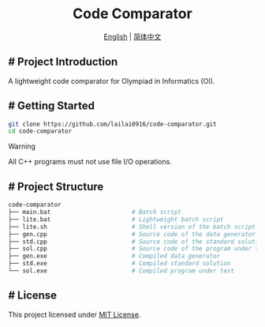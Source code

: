 <div align="center">
  <h1>Code Comparator</h1>
  <p><a href="README.md">English</a> | <a href="README.zh-Hans.md">简体中文</a></p>
</div>

## # Project Introduction

A lightweight code comparator for Olympiad in Informatics (OI).

## # Getting Started

```bash
git clone https://github.com/lailai0916/code-comparator.git
cd code-comparator
```

> [!Warning]
> All C++ programs must not use file I/O operations.

## # Project Structure

```bash
code-comparator
├── main.bat                       # Batch script
├── lite.bat                       # Lightweight batch script
├── lite.sh                        # Shell version of the batch script
├── gen.cpp                        # Source code of the data generator
├── std.cpp                        # Source code of the standard solution
├── sol.cpp                        # Source code of the program under test
├── gen.exe                        # Compiled data generator
├── std.exe                        # Compiled standard solution
└── sol.exe                        # Compiled program under test
```

## # License

This project licensed under [MIT License](LICENSE).
